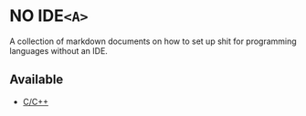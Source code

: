 # NO IDE`<A>`

A collection of markdown documents on how to set up shit for programming languages without an IDE.

## Available

- [C/C++](https://github.com/haya3218/no-ide/blob/master/cpp/CMake.md)
